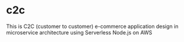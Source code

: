 # c2c
This is C2C (customer to customer)  e-commerce application design in microservice architecture using Serverless Node.js on AWS
